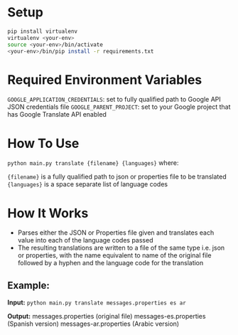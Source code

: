# Setup

```sh
pip install virtualenv
virtualenv <your-env>
source <your-env>/bin/activate
<your-env>/bin/pip install -r requirements.txt
```

# Required Environment Variables

`GOOGLE_APPLICATION_CREDENTIALS`: set to fully qualified path to Google API JSON credentials file
`GOOGLE_PARENT_PROJECT`: set to your Google project that has Google Translate API enabled


# How To Use

`python main.py translate {filename} {languages}` where:

`{filename}` is a fully qualified path to json or properties file to be translated
`{languages}` is a space separate list of language codes 


# How It Works

* Parses either the JSON or Properties file given and translates each value into each of the language codes passed
* The resulting translations are written to a file of the same type i.e. json or properties, with the name equivalent to name of the original file followed by a hyphen and the language code for the translation

## Example:

**Input:**
`python main.py translate messages.properties es ar`

**Output:**
messages.properties (original file)
messages-es.properties (Spanish version)
messages-ar.properties (Arabic version)